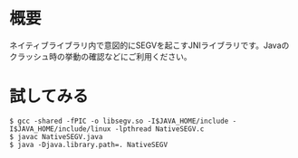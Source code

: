 # 概要

ネイティブライブラリ内で意図的にSEGVを起こすJNIライブラリです。Javaのクラッシュ時の挙動の確認などにご利用ください。

# 試してみる

```
$ gcc -shared -fPIC -o libsegv.so -I$JAVA_HOME/include -I$JAVA_HOME/include/linux -lpthread NativeSEGV.c
$ javac NativeSEGV.java
$ java -Djava.library.path=. NativeSEGV
```

